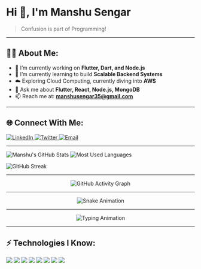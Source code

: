 # Hi 👋, I'm Manshu Sengar

> Confusion is part of Programming!

---

## 👨‍💻 About Me:
- 🔭 I’m currently working on **Flutter, Dart, and Node.js**
- 🌱 I’m currently learning to build **Scalable Backend Systems**
- ☁️ Exploring Cloud Computing, currently diving into **AWS**
- 💬 Ask me about **Flutter, React, Node.js, MongoDB**
- 📫 Reach me at: **manshusengar35@gmail.com**

---

## 🌐 Connect With Me:
<p align="left">
  <a href="https://www.linkedin.com/in/manshusengar/" target="_blank">
    <img src="https://img.shields.io/badge/LinkedIn-%230077B5.svg?style=flat&logo=linkedin&logoColor=white" alt="LinkedIn" />
  </a>
  <a href="https://twitter.com/manshusengar" target="_blank">
    <img src="https://img.shields.io/badge/Twitter-%231DA1F2.svg?style=flat&logo=twitter&logoColor=white" alt="Twitter" />
  </a>
  <a href="mailto:manshusengar35@gmail.com">
    <img src="https://img.shields.io/badge/Gmail-%23D14836.svg?style=flat&logo=gmail&logoColor=white" alt="Email" />
  </a>
</p>

---

![Manshu's GitHub Stats](https://github-readme-stats.vercel.app/api?username=ManshuSengar&show_icons=true&theme=radical)
![Most Used Languages](https://github-readme-stats.vercel.app/api/top-langs/?username=ManshuSengar&layout=compact&theme=radical)

![GitHub Streak](https://streak-stats.demolab.com?user=ManshuSengar&theme=radical&hide_border=true)

---

<p align="center">
  <img src="https://github-readme-activity-graph.cyclic.app/graph?username=ManshuSengar&theme=radical" alt="GitHub Activity Graph" />
</p>

---

<p align="center">
  <img src="https://github.com/ManshuSengar/ManshuSengar/blob/output/github-contribution-grid-snake.svg" alt="Snake Animation" />
</p>

---

<p align="center">
  <img src="https://readme-typing-svg.demolab.com?font=Fira+Code&size=25&pause=1000&color=3E87C7&center=true&vCenter=true&lines=Welcome+to+my+GitHub+profile!;I+build+awesome+apps!;Confusion+is+part+of+programming!;Explore+my+repositories!;Happy+Coding+👨‍💻" alt="Typing Animation" />
</p>

---

## ⚡ Technologies I Know:
<p align="left">
  <img src="https://img.shields.io/badge/Flutter-%2302569B.svg?style=flat&logo=Flutter&logoColor=white" />
  <img src="https://img.shields.io/badge/Dart-%230175C2.svg?style=flat&logo=dart&logoColor=white" />
  <img src="https://img.shields.io/badge/React-%2320232a.svg?style=flat&logo=react&logoColor=%2361DAFB" />
  <img src="https://img.shields.io/badge/Node.js-%23339933.svg?style=flat&logo=node.js&logoColor=white" />
  <img src="https://img.shields.io/badge/MongoDB-%2347A248.svg?style=flat&logo=mongodb&logoColor=white" />
  <img src="https://img.shields.io/badge/AWS-%23232F3E.svg?style=flat&logo=amazon-aws&logoColor=white" />
  <img src="https://img.shields.io/badge/Git-%23F05033.svg?style=flat&logo=git&logoColor=white" />
  <img src="https://img.shields.io/badge/JavaScript-%23F7DF1E.svg?style=flat&logo=javascript&logoColor=black" />
</p>
